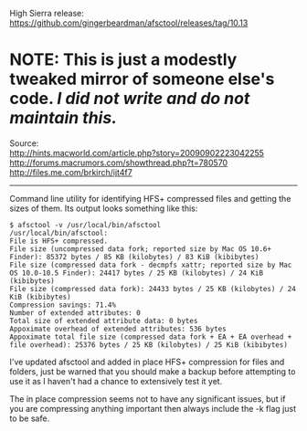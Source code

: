High Sierra release: https://github.com/gingerbeardman/afsctool/releases/tag/10.13

# NOTE: This is just a modestly tweaked mirror of someone else's code. _I did not write and do not maintain this._
Source:  
http://hints.macworld.com/article.php?story=20090902223042255  
http://forums.macrumors.com/showthread.php?t=780570  
http://files.me.com/brkirch/ijt4f7

---

Command line utility for identifying HFS+ compressed files and getting the sizes of them. Its output looks something like this:

    $ afsctool -v /usr/local/bin/afsctool
    /usr/local/bin/afsctool:
    File is HFS+ compressed.
    File size (uncompressed data fork; reported size by Mac OS 10.6+ Finder): 85372 bytes / 85 KB (kilobytes) / 83 KiB (kibibytes)
    File size (compressed data fork - decmpfs xattr; reported size by Mac OS 10.0-10.5 Finder): 24417 bytes / 25 KB (kilobytes) / 24 KiB (kibibytes)
    File size (compressed data fork): 24433 bytes / 25 KB (kilobytes) / 24 KiB (kibibytes)
    Compression savings: 71.4%
    Number of extended attributes: 0
    Total size of extended attribute data: 0 bytes
    Appoximate overhead of extended attributes: 536 bytes
    Appoximate total file size (compressed data fork + EA + EA overhead + file overhead): 25376 bytes / 25 KB (kilobytes) / 25 KiB (kibibytes)

I've updated afsctool and added in place HFS+ compression for files and folders, just be warned that you should make a backup before attempting to use it as I haven't had a chance to extensively test it yet.

The in place compression seems not to have any significant issues, but if you are compressing anything important then always include the -k flag just to be safe.
